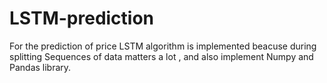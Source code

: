 # LSTM-prediction
For the prediction of price LSTM algorithm is implemented beacuse during splitting Sequences of data matters a lot , and also implement Numpy and Pandas library.
